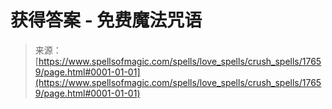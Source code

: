<!--yml

category: 未分类

date: 2024-06-12 18:58:54

-->

# 获得答案 - 免费魔法咒语

> 来源：[https://www.spellsofmagic.com/spells/love_spells/crush_spells/17659/page.html#0001-01-01](https://www.spellsofmagic.com/spells/love_spells/crush_spells/17659/page.html#0001-01-01)

